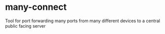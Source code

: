 # many-connect
Tool for port forwarding many ports from many different devices to a central public facing server
